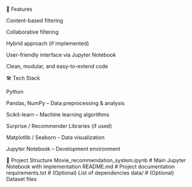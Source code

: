 🚀 Features

Content-based filtering

Collaborative filtering

Hybrid approach (if implemented)

User-friendly interface via Jupyter Notebook

Clean, modular, and easy-to-extend code

🛠️ Tech Stack

Python

Pandas, NumPy – Data preprocessing & analysis

Scikit-learn – Machine learning algorithms

Surprise / Recommender Libraries (if used)

Matplotlib / Seaborn – Data visualization

Jupyter Notebook – Development environment

📂 Project Structure
Movie_recommendation_system.ipynb   # Main Jupyter Notebook with implementation
README.md                          # Project documentation
requirements.txt                    # (Optional) List of dependencies
data/                               # (Optional) Dataset files